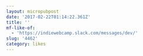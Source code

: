 ```yaml
---
layout: micropubpost
date: '2017-02-22T01:14:22.361Z'
title: ''
mf-like-of:
  - 'https://indiewebcamp.slack.com/messages/dev/'
slug: '4462'
category: likes
---
```

